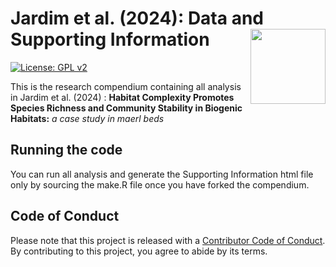 
<!-- README.md is generated from README.Rmd. Please edit that file -->

# Jardim et al. (2024): Data and Supporting Information <img src="man/figures/package-sticker.png" align="right" style="float:right; height:120px;"/>

<!-- badges: start -->

[![License: GPL
v2](https://img.shields.io/badge/License-GPL%20v2-blue.svg)](https://www.gnu.org/licenses/old-licenses/gpl-2.0.en.html)

<!-- [![DOI](https://zenodo.org/badge/642039635.svg)](https://zenodo.org/badge/latestdoi/642039635) --!>

<!-- badges: end -->

This is the research compendium containing all analysis in Jardim et
al. (2024) : **Habitat Complexity Promotes Species Richness and
Community Stability in Biogenic Habitats:** *a case study in maerl beds*

## Running the code

You can run all analysis and generate the Supporting Information html
file only by sourcing the make.R file once you have forked the
compendium.

## Code of Conduct

Please note that this project is released with a [Contributor Code of
Conduct](https://contributor-covenant.org/version/2/0/CODE_OF_CONDUCT.html).
By contributing to this project, you agree to abide by its terms.
